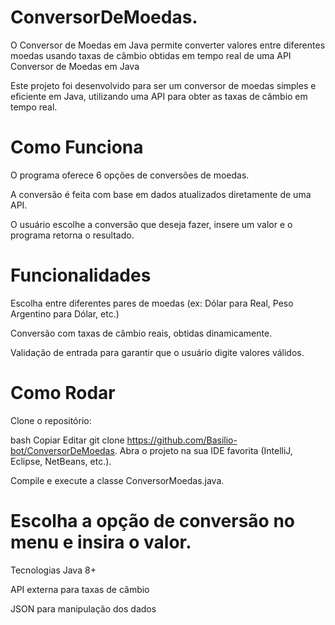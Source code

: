 # ConversorDeMoedas.
O Conversor de Moedas em Java permite converter valores entre diferentes moedas usando taxas de câmbio obtidas em tempo real de uma API
Conversor de Moedas em Java

Este projeto foi desenvolvido para ser um conversor de moedas simples e eficiente em Java, utilizando uma API para obter as taxas de câmbio em tempo real.

# Como Funciona
O programa oferece 6 opções de conversões de moedas.

A conversão é feita com base em dados atualizados diretamente de uma API.

O usuário escolhe a conversão que deseja fazer, insere um valor e o programa retorna o resultado.

# Funcionalidades
Escolha entre diferentes pares de moedas (ex: Dólar para Real, Peso Argentino para Dólar, etc.)

Conversão com taxas de câmbio reais, obtidas dinamicamente.

Validação de entrada para garantir que o usuário digite valores válidos.

# Como Rodar
Clone o repositório:

bash
Copiar
Editar
git clone https://github.com/Basilio-bot/ConversorDeMoedas.
Abra o projeto na sua IDE favorita (IntelliJ, Eclipse, NetBeans, etc.).

Compile e execute a classe ConversorMoedas.java.

# Escolha a opção de conversão no menu e insira o valor.

Tecnologias
Java 8+

API externa para taxas de câmbio

JSON para manipulação dos dados


